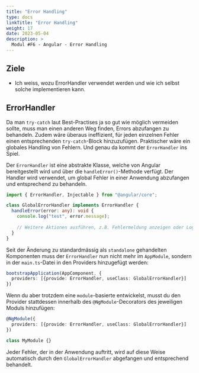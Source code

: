 ```yaml
---
title: "Error Handling"
type: docs
linkTitle: "Error Handling"
weight: 17
date: 2023-05-04
description: >
  Modul #F6 - Angular - Error Handling
---
```


## Ziele

- Ich weiss, wozu ErrorHandler verwendet werden und wie ich selbst solche implementieren kann.

## ErrorHandler

Da man `try-catch` laut Best-Practises ja so gut wie möglich vermeiden sollte, muss man einen anderen Weg finden, Errors abzufangen zu behandeln. Zudem wäre überaus ineffizient, für jeden einzelnen Fehler einen entsprechenden `try-catch`-Block hinzuzufügen.
Praktischer wäre ein globales Handling von Fehlern. Und genau da kommt der `ErrorHandler` ins Spiel.

Der `ErrorHandler` ist eine abstrakte Klasse, welche von Angular bereitgestellt wird und über die `handleError()`-Methode verfügt. Der Handler wird verwendet, um global Fehler in einer Anwendung abzufangen und entsprechend zu behandeln.

```typescript
import { ErrorHandler, Injectable } from "@angular/core";

class GlobalErrorHandler implements ErrorHandler {
  handleError(error: any): void {
    console.log("test", error.message);
    
    // Weitere Aktionen ausführen, z.B. Fehlermeldung anzeigen oder Logging durchführen
  }
}
```

Seit der Änderung zu standardmässig als `standalone` gehandelten Komponenten muss der `ErrorHandler` nun nicht mehr im `AppModule`, sondern in der `main.ts`-Datei in den Providers hinzugefügt werden: 

```typescript
bootstrapApplication(AppComponent, {
  providers: [{provide: ErrorHandler, useClass: GlobalErrorHandler}]
})
```

Wenn du aber trotzdem eine `module`-basierte entwickelst, musst du den Provider stattdessen innerhalb des `@NgModule`-Decorators des jeweiligen Moduls hinzufügen:  
```typescript
@NgModule({
  providers: [{provide: ErrorHandler, useClass: GlobalErrorHandler}]
})

class MyModule {}
```

Jeder Fehler, der in der Anwendung auftritt, wird auf diese Weise automatisch durch den `GlobalErrorHandler` abgefangen und entsprechend behandelt.

